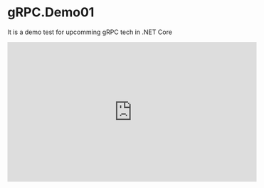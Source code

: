 # gRPC.Demo01
It is a demo test for upcomming gRPC tech in .NET Core

<iframe width="560" height="315" src="https://www.youtube.com/embed/JpM95-Wplzo" frameborder="0" allow="accelerometer; autoplay; encrypted-media; gyroscope; picture-in-picture" allowfullscreen></iframe>
